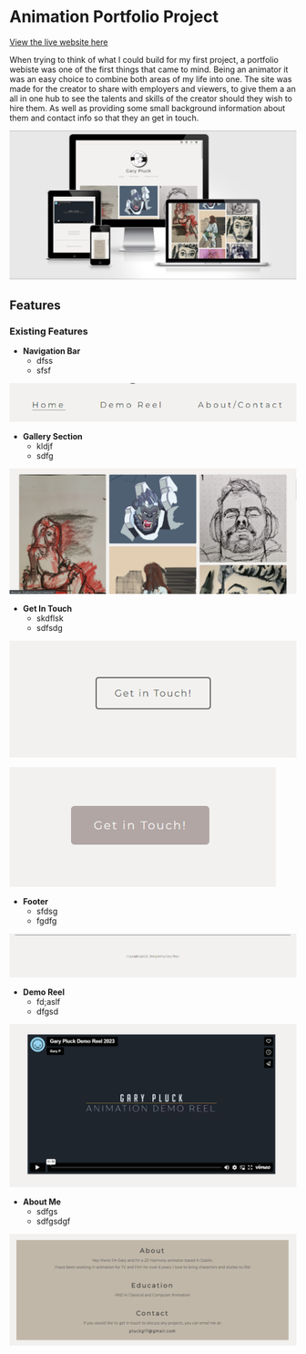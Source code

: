 # Animation Portfolio Project

[View the live website here](https://gar-16.github.io/Project1/index.html)

When trying to think of what I could build for my first project, a portfolio webiste was one of the first things that came to mind. Being an animator it was an easy choice to combine both areas of my life into one. The site was made for the creator to share with employers and viewers, to give them a an all in one hub to see the talents and skills of the creator should they wish to hire them. As well as providing some small background information about them and contact info so that they an get in touch. 

![Responsive Mockup](Media/Responsive.png)

## Features

### Existing Features


- __Navigation Bar__
  - dfss
  - sfsf

![Navigation](Media/navigation-bar.png)

- __Gallery Section__ 
  - kldjf 
  - sdfg

![Gallery](Media/Gallery.png)

- __Get In Touch__
  - skdflsk
  - sdfsdg 

![Get In Touch](Media/get-In-touch-button.png)

![Get in Touch 2](Media/Button-2.png)

- __Footer__
  - sfdsg
  - fgdfg 

![Footer](Media/Footer.png)

- __Demo Reel__
  - fd;aslf
  - dfgsd

![Demo Reel](Media/demo-reel.png)

- __About Me__
  - sdfgs
  - sdfgsdgf

![About Me](Media/about-me.png)
